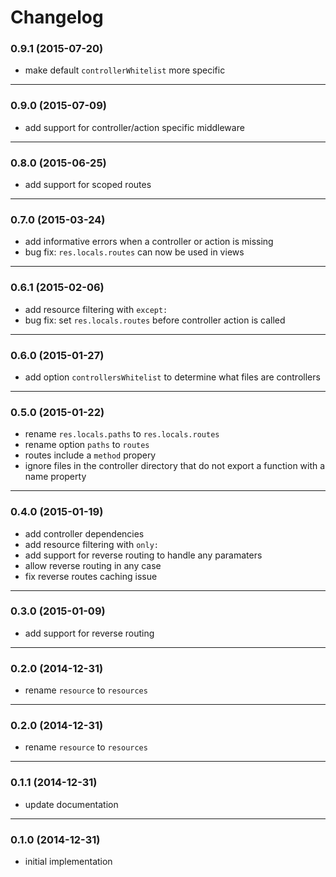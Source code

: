 # Changelog

### 0.9.1 (2015-07-20)

* make default `controllerWhitelist` more specific

---
### 0.9.0 (2015-07-09)

* add support for controller/action specific middleware

---
### 0.8.0 (2015-06-25)

* add support for scoped routes

---
### 0.7.0 (2015-03-24)

* add informative errors when a controller or action is missing
* bug fix: `res.locals.routes` can now be used in views

---
### 0.6.1 (2015-02-06)

* add resource filtering with `except:`
* bug fix: set `res.locals.routes` before controller action is called

---
### 0.6.0 (2015-01-27)

* add option `controllersWhitelist` to determine what files are controllers

---
### 0.5.0 (2015-01-22)

* rename `res.locals.paths` to `res.locals.routes`
* rename option `paths` to `routes`
* routes include a `method` propery
* ignore files in the controller directory that do not export a function with a name property

---
### 0.4.0 (2015-01-19)

* add controller dependencies
* add resource filtering with `only:`
* add support for reverse routing to handle any paramaters
* allow reverse routing in any case
* fix reverse routes caching issue

---
### 0.3.0 (2015-01-09)

* add support for reverse routing

---
### 0.2.0 (2014-12-31)

* rename `resource` to `resources`

---
### 0.2.0 (2014-12-31)

* rename `resource` to `resources`

---
### 0.1.1 (2014-12-31)

* update documentation

---
### 0.1.0 (2014-12-31)

* initial implementation
